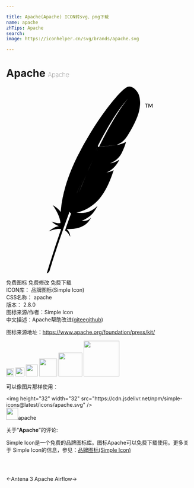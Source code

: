 ```yaml
---

title: Apache(Apache) ICON转svg、png下载
name: apache
zhTips: Apache
search: 
image: https://iconhelper.cn/svg/brands/apache.svg

---
```


# Apache  <small style="font-size: 60%;font-weight: 100">Apache</small>

<div id="svg" class="svg-wrap">
<svg role="img" viewBox="0 0 24 24" xmlns="http://www.w3.org/2000/svg"><title>Apache icon</title><path d="M15.826 0a.776.776 0 0 0-.404.114c-.376.222-1.002.851-1.748 1.763l-.156.192c-.198.246-.403.512-.614.793a38.775 38.775 0 0 0-2.016 2.971l-.022.036-.044.072a40.932 40.932 0 0 0-1.709 3.081 25.602 25.602 0 0 0-1.1 2.557c-.091.251-.174.493-.25.726-.062.199-.122.398-.178.596-.133.467-.248.934-.342 1.398l.001.002-.013.061a14 14 0 0 0-.233 1.692l-.005.059c-.28-.449-1.029-.886-1.028-.882.537.778.944 1.55 1.004 2.308-.287.059-.681-.026-1.136-.194.474.436.83.556.969.588-.436.027-.889.327-1.346.671.668-.273 1.208-.38 1.595-.293a131.873 131.873 0 0 0-1.843 5.688.535.535 0 0 0 .364-.354c.11-.369.837-2.786 1.977-5.964l.098-.273.028-.076c.12-.333.245-.673.374-1.02l.089-.237.002-.005-.604-1.193.604 1.192c.119-.317.24-.638.365-.963l.052-.136.053-.137.041-.104-.041.105-.053.136-.052.136c-.125.325-.246.646-.365.963l.106.208.094-.01.01-.028c.153-.417.304-.824.454-1.22l.005-.014a103.604 103.604 0 0 0-.458 1.234l-.01.028-.067.183c-.118.325-.237.655-.356.993l-.005.015-.051.143c-.08.228-.15.433-.309.899.263.12.474.436.674.794a1.44 1.44 0 0 0-.466-.989c1.296.058 2.413-.269 2.991-1.217.052-.085.099-.173.141-.268-.262.333-.588.474-1.2.439.902-.404 1.354-.791 1.754-1.433a6.71 6.71 0 0 0 .281-.503c-.789.81-1.702 1.04-2.665.865h-.002l-.041-.007c.863-.107 2.01-.752 2.752-1.548.342-.367.652-.8.939-1.306.214-.377.414-.795.605-1.258.167-.404.327-.842.482-1.317a2.65 2.65 0 0 1-.81.261 4.998 4.998 0 0 1-.138.022l.002-.001.003-.001c.045-.007.089-.013.133-.021.045-.008.09-.016.134-.026l-.133.024-.132.023c.802-.31 1.308-.907 1.676-1.637a2.877 2.877 0 0 1-.968.424 3.217 3.217 0 0 1-.171.031l-.043.006.001-.001.009-.001.032-.005a2.887 2.887 0 0 0 .157-.029l.014-.003-.016.003-.194.033c.278-.117.513-.247.717-.401a2.858 2.858 0 0 0 .411-.391c.08-.095.155-.198.225-.31l.064-.104.077-.152a9.024 9.024 0 0 0 .368-.851l.031-.088c.028-.085.052-.161.07-.227.027-.099.044-.178.053-.236a.731.731 0 0 1-.094.064c-.243.145-.66.277-.996.339l-.099.011-.001.001-2.267.249-.012.024-.077.158-.235.488-.044.093.044-.093c.079-.166.157-.329.235-.488l.077-.158c.004-.009.009-.017.012-.026l-.084.009-.067-.132a54.24 54.24 0 0 0-.378.763l-.204.424a72.02 72.02 0 0 0-1.092 2.406 102.271 102.271 0 0 0-1.081 2.603l.086-.216a99.75 99.75 0 0 1 .995-2.387 73.112 73.112 0 0 1 1.092-2.407l.204-.424c.118-.244.237-.485.358-.724l.02-.038c.191-.378.384-.75.579-1.116.208-.39.42-.771.633-1.141a33.1 33.1 0 0 1 .672-1.119l.04-.064c.224-.354.45-.695.677-1.021a16.736 16.736 0 0 1 1.522-1.899l-.058.062c-.16.176-.644.741-1.375 1.863.704-.035 1.785-.179 2.667-.33.262-1.47-.257-2.142-.257-2.142S16.418.007 15.83.001zm-1.648 7.507c.66-.304.956-.579 1.242-.976.076-.11.153-.224.229-.343.233-.363.461-.764.665-1.162.197-.384.371-.765.504-1.109a5.76 5.76 0 0 0 .2-.6c.041-.157.074-.307.099-.449-.883.15-1.964.295-2.668.329a29.873 29.873 0 0 0-.696 1.122c-.204.345-.422.723-.65 1.137a50.238 50.238 0 0 0-1.193 2.299l2.267-.249zm3.628-5.309v.066h.156v.439h.072v-.439h.157v-.066h-.384zm.463 0v.506h.066v-.401l.172.348h.046l.172-.348v.401h.066v-.506h-.087l-.174.353-.175-.353h-.087zm-4.008 5.301l-.102.016.001-.001.1-.016zm-.09.012l-.005.002.005-.002zm-2.74 1.242l-.106.227-.133.287a77.678 77.678 0 0 0-.921 2.085 93.883 93.883 0 0 0-.999 2.446c-.148.378-.298.765-.449 1.163l-.005.014a77.678 77.678 0 0 1 2.374-5.709l.133-.287.106-.226z"/></svg>
</div>
<detail full-name='apache'></detail>

<div class="detail-page">
<p>
<span><span class="badge-success badge">免费图标</span> <span class="badge-success badge">免费修改</span>  <span class="badge-success badge">免费下载</span> </span>
<br/>
<span>
ICON库：
<span class="badge-secondary badge">品牌图标(Simple Icon)</span> 
</span>
<br/>
<span>
CSS名称：
<span class="badge-secondary badge">apache</span> 
</span>

<br/>
<span>
版本：
<span class="badge-secondary badge">2.8.0</span> 
</span>
<br/>
<span>图标来源/作者：<span class="badge-light badge">Simple Icon</span></span> 
<br/>
<span class="zh-detail">中文描述：<span class="badge-primary badge">Apache</span><span class="help-link"><span>帮助改进</span>(<a href="https://gitee.com/liuwave/icon-helper/edit/master/json/brands/apache.json" target="_blank" rel="noopener noreferrer">gitee</a><a href="https://github.com/liuwave/icon-helper/edit/master/json/brands/apache.json" target="_blank" rel="noopener noreferrer">github</a></span>)</span><br/>
</p>
</div><div class="description description alert alert-light"><p>图标来源地址：<a href="https://www.apache.org/foundation/press/kit/" target="_blank" rel="noopener noreferrer">https://www.apache.org/foundation/press/kit/</a></p></div>
<div class="alert alert-dark">
<img height="21" width="21" src="https://cdn.jsdelivr.net/npm/simple-icons@latest/icons/apache.svg" />
<img height="24" width="24" src="https://cdn.jsdelivr.net/npm/simple-icons@latest/icons/apache.svg" />
<img height="32" width="32" src="https://cdn.jsdelivr.net/npm/simple-icons@latest/icons/apache.svg" />
<img height="48" width="48" src="https://cdn.jsdelivr.net/npm/simple-icons@latest/icons/apache.svg" />
<img height="64" width="64" src="https://cdn.jsdelivr.net/npm/simple-icons@latest/icons/apache.svg" />
<img height="96" width="96" src="https://cdn.jsdelivr.net/npm/simple-icons@latest/icons/apache.svg" />

</div>
<div>
  <p>可以像图片那样使用：    
  </p>
  <div class="alert alert-primary" style="font-size: 14px">
    &lt;img height="32" width="32" src="https://cdn.jsdelivr.net/npm/simple-icons@latest/icons/apache.svg" /&gt;
    <copy-btn content='<img height="32" width="32" src="https://cdn.jsdelivr.net/npm/simple-icons@latest/icons/apache.svg" />'></copy-btn>
  </div>
  <div class="alert alert-secondary">
    <img height="32" width="32" src="https://cdn.jsdelivr.net/npm/simple-icons@latest/icons/apache.svg" />apache
    <copy-btn content="apache" btn-title="复制图标名称"></copy-btn>
  </div>
</div>
<div class="icon-detail__container">
<p>关于“<b>Apache</b>”的评论:</p>
</div>
<Vssue title="关于“Apache”的评论" />
<div><p>Simple Icon是一个免费的品牌图标库。图标Apache可以免费下载使用。更多关于  Simple Icon的信息，参见：<a target="_blank" href="https://iconhelper.cn/brands.html">品牌图标(Simple Icon)</a>
</p></div>


<div style="padding:2rem 0 " class="page-nav"><p class="inner"><span class="prev">←<router-link to="/icon/antena-3.html">Antena 3</router-link></span> <span class="next"><router-link to="/icon/apache-airflow.html">Apache Airflow</router-link>→</span></p></div>
